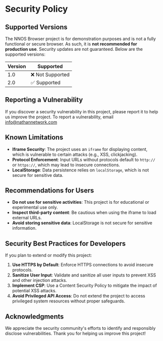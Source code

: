 # Security Policy

## Supported Versions

The NNOS Browser project is for demonstration purposes and is not a fully functional or secure browser.
As such, it is **not recommended for production use**. Security updates are not guaranteed. Below are the supported versions:

| Version   | Supported          |
|-----------|--------------------|
| 1.0       | ❌ Not Supported   |
| 2.0       | ✅ Supported       |

## Reporting a Vulnerability

If you discover a security vulnerability in this project, please report it to help us improve the project.
To report a vulnerability, email info@nathannetwork.com

## Known Limitations

- **Iframe Security**: The project uses an `iframe` for displaying content, which is vulnerable to certain attacks (e.g., XSS, clickjacking).
- **Protocol Enforcement**: Input URLs without protocols default to `http://` or `https://`, which may lead to insecure connections.
- **LocalStorage**: Data persistence relies on `localStorage`, which is not secure for sensitive data.

## Recommendations for Users

- **Do not use for sensitive activities**: This project is for educational or experimental use only.
- **Inspect third-party content**: Be cautious when using the iframe to load external URLs.
- **Avoid storing sensitive data**: LocalStorage is not secure for sensitive information.

## Security Best Practices for Developers

If you plan to extend or modify this project:
1. **Use HTTPS by Default**: Enforce HTTPS connections to avoid insecure protocols.
2. **Sanitize User Input**: Validate and sanitize all user inputs to prevent XSS and other injection attacks.
3. **Implement CSP**: Use a Content Security Policy to mitigate the impact of potential XSS attacks.
4. **Avoid Privileged API Access**: Do not extend the project to access privileged system resources without proper safeguards.

## Acknowledgments

We appreciate the security community's efforts to identify and responsibly disclose vulnerabilities. Thank you for helping us improve this project!
